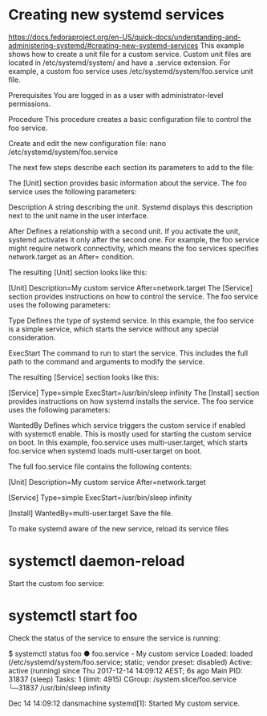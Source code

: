 # Creating new systemd services
https://docs.fedoraproject.org/en-US/quick-docs/understanding-and-administering-systemd/#creating-new-systemd-services
This example shows how to create a unit file for a custom service. Custom unit files are located in /etc/systemd/system/ and have a .service extension. For example, a custom foo service uses /etc/systemd/system/foo.service unit file.

Prerequisites
You are logged in as a user with administrator-level permissions.

Procedure
This procedure creates a basic configuration file to control the foo service.

Create and edit the new configuration file:
  nano /etc/systemd/system/foo.service

The next few steps describe each section its parameters to add to the file:

The [Unit] section provides basic information about the service. The foo service uses the following parameters:

Description
A string describing the unit. Systemd displays this description next to the unit name in the user interface.

After
Defines a relationship with a second unit. If you activate the unit, systemd activates it only after the second one. For example, the foo service might require network connectivity, which means the foo services specifies network.target as an After= condition.

The resulting [Unit] section looks like this:

[Unit]
Description=My custom service
After=network.target
The [Service] section provides instructions on how to control the service. The foo service uses the following parameters:

Type
Defines the type of systemd service. In this example, the foo service is a simple service, which starts the service without any special consideration.

ExecStart
The command to run to start the service. This includes the full path to the command and arguments to modify the service.

The resulting [Service] section looks like this:

[Service]
Type=simple
ExecStart=/usr/bin/sleep infinity
The [Install] section provides instructions on how systemd installs the service. The foo service uses the following parameters:

WantedBy
Defines which service triggers the custom service if enabled with systemctl enable. This is mostly used for starting the custom service on boot. In this example, foo.service uses multi-user.target, which starts foo.service when systemd loads multi-user.target on boot.

The full foo.service file contains the following contents:

[Unit]
Description=My custom service
After=network.target

[Service]
Type=simple
ExecStart=/usr/bin/sleep infinity

[Install]
WantedBy=multi-user.target
Save the file.

To make systemd aware of the new service, reload its service files

# systemctl daemon-reload
Start the custom foo service:

# systemctl start foo
Check the status of the service to ensure the service is running:

$ systemctl status foo
● foo.service - My custom service
   Loaded: loaded (/etc/systemd/system/foo.service; static; vendor preset: disabled)
   Active: active (running) since Thu 2017-12-14 14:09:12 AEST; 6s ago
 Main PID: 31837 (sleep)
    Tasks: 1 (limit: 4915)
   CGroup: /system.slice/foo.service
           └─31837 /usr/bin/sleep infinity

Dec 14 14:09:12 dansmachine systemd[1]: Started My custom service.
